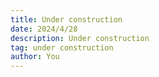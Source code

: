```yaml
---
title: Under construction
date: 2024/4/28
description: Under construction
tag: under construction
author: You
---
```



